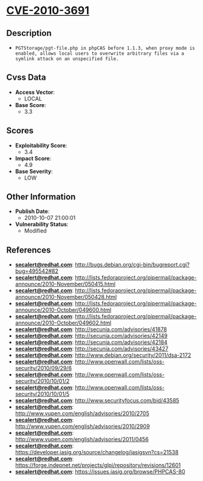 
# [CVE-2010-3691](https://cve.mitre.org/cgi-bin/cvename.cgi?name=CVE-2010-3691)

## Description

- `PGTStorage/pgt-file.php in phpCAS before 1.1.3, when proxy mode is enabled, allows local users to overwrite arbitrary files via a symlink attack on an unspecified file.`

## Cvss Data

- **Access Vector**:
  - LOCAL
- **Base Score**:
  - 3.3

## Scores

- **Exploitability Score**:
  - 3.4
- **Impact Score**:
  - 4.9
- **Base Severity**:
  - LOW

## Other Information

- **Publish Date**:
  - 2010-10-07 21:00:01
- **Vulnerability Status**:
  - Modified

## References

- **secalert@redhat.com**: http://bugs.debian.org/cgi-bin/bugreport.cgi?bug=495542#82
- **secalert@redhat.com**: http://lists.fedoraproject.org/pipermail/package-announce/2010-November/050415.html
- **secalert@redhat.com**: http://lists.fedoraproject.org/pipermail/package-announce/2010-November/050428.html
- **secalert@redhat.com**: http://lists.fedoraproject.org/pipermail/package-announce/2010-October/049600.html
- **secalert@redhat.com**: http://lists.fedoraproject.org/pipermail/package-announce/2010-October/049602.html
- **secalert@redhat.com**: http://secunia.com/advisories/41878
- **secalert@redhat.com**: http://secunia.com/advisories/42149
- **secalert@redhat.com**: http://secunia.com/advisories/42184
- **secalert@redhat.com**: http://secunia.com/advisories/43427
- **secalert@redhat.com**: http://www.debian.org/security/2011/dsa-2172
- **secalert@redhat.com**: http://www.openwall.com/lists/oss-security/2010/09/29/6
- **secalert@redhat.com**: http://www.openwall.com/lists/oss-security/2010/10/01/2
- **secalert@redhat.com**: http://www.openwall.com/lists/oss-security/2010/10/01/5
- **secalert@redhat.com**: http://www.securityfocus.com/bid/43585
- **secalert@redhat.com**: http://www.vupen.com/english/advisories/2010/2705
- **secalert@redhat.com**: http://www.vupen.com/english/advisories/2010/2909
- **secalert@redhat.com**: http://www.vupen.com/english/advisories/2011/0456
- **secalert@redhat.com**: https://developer.jasig.org/source/changelog/jasigsvn?cs=21538
- **secalert@redhat.com**: https://forge.indepnet.net/projects/glpi/repository/revisions/12601
- **secalert@redhat.com**: https://issues.jasig.org/browse/PHPCAS-80

